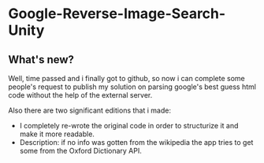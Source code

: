# Google-Reverse-Image-Search-Unity
## What's new?
Well, time passed and i finally got to github, so now i can complete some people's request to publish my solution on parsing google's best guess html code without the help of the external server.

Also there are two significant editions that i made:
- I completely re-wrote the original code in order to structurize it and make it more readable.
- Description: if no info was gotten from the wikipedia the app tries to get some from the Oxford Dictionary API.
